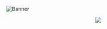 
![Banner](https://4kwallpapers.com/images/wallpapers/mountains-cold-lake-riven-reflection-trees-5k-3840x2160-1206.jpg)
<!-- retro visitor counter -->
<p align="center"> 
  <img src="https://profile-counter.glitch.me/Master2907/count.svg" />
</p>